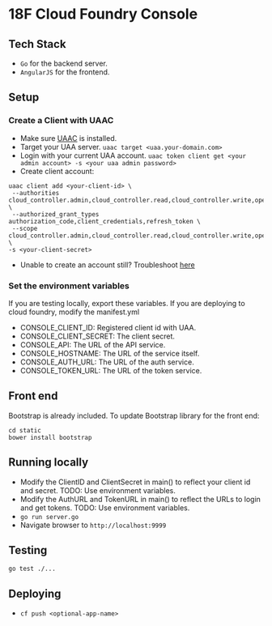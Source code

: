 # 18F Cloud Foundry Console

## Tech Stack
- `Go` for the backend server.
- `AngularJS` for the frontend.

## Setup
### Create a Client with UAAC
- Make sure [UAAC](https://github.com/cloudfoundry/cf-uaac) is installed.
- Target your UAA server. `uaac target <uaa.your-domain.com>`
- Login with your current UAA account. `uaac token client get <your admin account> -s <your uaa admin password>`
- Create client account:
```
uaac client add <your-client-id> \
 --authorities cloud_controller.admin,cloud_controller.read,cloud_controller.write,openid,scim.read \
 --authorized_grant_types authorization_code,client_credentials,refresh_token \
 --scope cloud_controller.admin,cloud_controller.read,cloud_controller.write,openid,scim.read \
-s <your-client-secret>
```
- Unable to create an account still? Troubleshoot [here](https://docs.cloudfoundry.org/adminguide/uaa-user-management.html#creating-admin-users)

### Set the environment variables
If you are testing locally, export these variables. If you are deploying to cloud foundry, modify the manifest.yml
- CONSOLE_CLIENT_ID: Registered client id with UAA.
- CONSOLE_CLIENT_SECRET: The client secret.
- CONSOLE_API: The URL of the API service.
- CONSOLE_HOSTNAME: The URL of the service itself.
- CONSOLE_AUTH_URL: The URL of the auth service.
- CONSOLE_TOKEN_URL: The URL of the token service.

## Front end
Bootstrap is already included. To update Bootstrap library for the front end:
```
cd static
bower install bootstrap
```

## Running locally
- Modify the ClientID and ClientSecret in main() to reflect your client id and secret. TODO: Use environment variables.
- Modify the AuthURL and TokenURL in main() to reflect the URLs to login and get tokens. TODO: Use environment variables.
- `go run server.go`
- Navigate browser to `http://localhost:9999`

## Testing
`go test ./...`

## Deploying
- `cf push <optional-app-name>`
